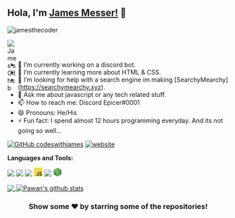 ## Hola, I'm [James Messer!](https://jamesmesser.xyz) 👋

<p align="left"> <img src="https://komarev.com/ghpvc/?username=jamesthecoder&label=Views&color=blue&style=plastic" alt="jamesthecoder" /> </p>

<a href="https://github.com/jamesthecoder">
  <img align="left" alt="James's Github" width="22px" src="https://cdn.jsdelivr.net/npm/simple-icons@v3/icons/github.svg" />
</a>

<br/>
<br/>



- 🔭 I’m currently working on a discord bot.
- 🌱 I’m currently learning more about HTML & CSS.
- 🤔 I’m looking for help with a search engine im making [SearchyMearchy] (https://searchymearchy.xyz).
- 💬 Ask me about javascript or any tech related stuff.
- 📫 How to reach me: Discord Epicer#0001
- 😄 Pronouns: He/His
- ⚡ Fun fact: I spend almost 12 hours programming everyday. And its not going so well...

[![GitHub codeswithjames](https://img.shields.io/github/followers/jamesthecoder?label=follow&style=social)](https://github.com/iampawan)
[![website](https://img.shields.io/badge/PortfolioWebsite-pawan.live-2648ff?style=flat-square&logo=google-chrome)](https://jamesmesser.xyz/)


**Languages and Tools:**  

<code><img height="20" src="https://avatars3.githubusercontent.com/u/684879?s=400&amp;v=4"></code>
<code><img height="20" src="https://user-images.githubusercontent.com/674621/71187801-14e60a80-2280-11ea-94c9-e56576f76baf.png"></code>
<code><img height="20" src="https://encrypted-tbn0.gstatic.com/images?q=tbn%3AANd9GcRuOqRO22Hk02VmarUNI9CN3aIe_D0dsNEMog&usqp=CAU"></code>
<code><img height="20" src="https://raw.githubusercontent.com/github/explore/80688e429a7d4ef2fca1e82350fe8e3517d3494d/topics/javascript/javascript.png"></code>
<code><img height="20" src="https://cdn.mos.cms.futurecdn.net/hFm4iWXhbw4c4rdcMH8tUD.jpg"></code>
<code><img height="20" src="https://raw.githubusercontent.com/github/explore/80688e429a7d4ef2fca1e82350fe8e3517d3494d/topics/nodejs/nodejs.png"></code>    

<a href="https://github.com/codeswithjames">
  <img align="center" src="https://komarev.com/ghpvc/?username=jamesthecoder&label=Views&color=blue&style=plastic" />
</a>
<a href="https://github.com/codeswithjames">
 <img align="center" src="https://github-readme-stats.vercel.app/api?username=codeswithjames&&show_icons=true&title_color=ffffff&icon_color=bb2acf&text_color=daf7dc&bg_color=151515" alt="Pawan's github stats"/>
</a>


<div align="center">

### Show some ❤️ by starring some of the repositories!

</div>

